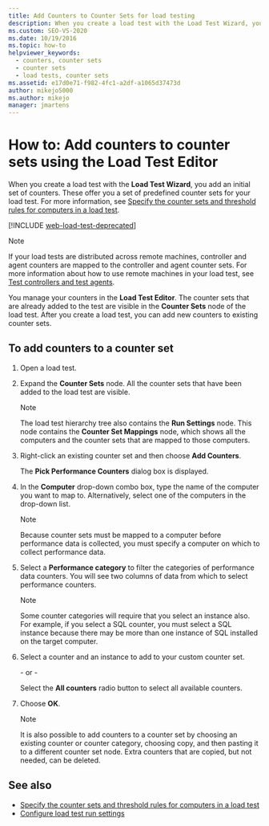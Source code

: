 ```yaml
---
title: Add Counters to Counter Sets for load testing
description: When you create a load test with the Load Test Wizard, you add an initial set of counters. Learn how to add counters by using Load Test Editor.
ms.custom: SEO-VS-2020
ms.date: 10/19/2016
ms.topic: how-to
helpviewer_keywords: 
  - counters, counter sets
  - counter sets
  - load tests, counter sets
ms.assetid: e17d0e71-f982-4fc1-a2df-a1065d37473d
author: mikejo5000
ms.author: mikejo
manager: jmartens
---
```

# How to: Add counters to counter sets using the Load Test Editor

When you create a load test with the **Load Test Wizard**, you add an initial set of counters. These offer you a set of predefined counter sets for your load test. For more information, see [Specify the counter sets and threshold rules for computers in a load test](../test/specify-counter-sets-and-threshold-rules-for-load-testing.md).

[!INCLUDE [web-load-test-deprecated](includes/web-load-test-deprecated.md)]

> [!NOTE]
> If your load tests are distributed across remote machines, controller and agent counters are mapped to the controller and agent counter sets. For more information about how to use remote machines in your load test, see [Test controllers and test agents](configure-test-agents-and-controllers-for-load-tests.md).

You manage your counters in the **Load Test Editor**. The counter sets that are already added to the test are visible in the **Counter Sets** node of the load test. After you create a load test, you can add new counters to existing counter sets.

## To add counters to a counter set

1. Open a load test.

2. Expand the **Counter Sets** node. All the counter sets that have been added to the load test are visible.

    > [!NOTE]
    > The load test hierarchy tree also contains the **Run Settings** node. This node contains the **Counter Set Mappings** node, which shows all the computers and the counter sets that are mapped to those computers.

3. Right-click an existing counter set and then choose **Add Counters**.

     The **Pick Performance Counters** dialog box is displayed.

4. In the **Computer** drop-down combo box, type the name of the computer you want to map to. Alternatively, select one of the computers in the drop-down list.

    > [!NOTE]
    > Because counter sets must be mapped to a computer before performance data is collected, you must specify a computer on which to collect performance data.

5. Select a **Performance category** to filter the categories of performance data counters. You will see two columns of data from which to select performance counters.

    > [!NOTE]
    > Some counter categories will require that you select an instance also. For example, if you select a SQL counter, you must select a SQL instance because there may be more than one instance of SQL installed on the target computer.

6. Select a counter and an instance to add to your custom counter set.

     \- or -

     Select the **All counters** radio button to select all available counters.

7. Choose **OK**.

    > [!NOTE]
    > It is also possible to add counters to a counter set by choosing an existing counter or counter category, choosing copy, and then pasting it to a different counter set node. Extra counters that are copied, but not needed, can be deleted.

## See also

- [Specify the counter sets and threshold rules for computers in a load test](../test/specify-counter-sets-and-threshold-rules-for-load-testing.md)
- [Configure load test run settings](../test/configure-load-test-run-settings.md)
